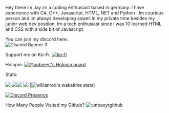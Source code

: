 Hey there im Jay im a coding enthusiast based in germany. I have experience with C#, C++, Javascript, HTML,.NET and Python . Im courious person and im always developing aswell in my private time besides my junior web dev position. Im a tech enthusiast since i was 10 learned HTML and CSS with a side bit of Javascript. 




You can join my discord here:\
![Discord Banner 3](https://discordapp.com/api/guilds//widget.png?style=banner3)

Support me on Ko-Fi:
[![ko-fi](https://ko-fi.com/img/githubbutton_sm.svg)](https://ko-fi.com/K3K815PQG8)


Holopin:
[![@unbeeyt's Holopin board](https://holopin.me/unbeeyt)](https://holopin.io/@unbeeyt)




Stats:

![](http://github-profile-summary-cards.vercel.app/api/cards/profile-details?username=unbeeyt&theme=darcula)
![](http://github-profile-summary-cards.vercel.app/api/cards/repos-per-language?username=unbeeyt&theme=darcula)![](http://github-profile-summary-cards.vercel.app/api/cards/most-commit-language?username=unbeeyt&theme=darcula)
![](http://github-profile-summary-cards.vercel.app/api/cards/stats?username=unbeeyt&theme=darcula)
[![willianrod's wakatime stats](https://github-readme-stats.vercel.app/api/wakatime?username=unbee_yt)]

[![Discord Presence](https://lanyard.cnrad.dev/api/829013256416919625)](https://discord.com/users/829013256416919625)

How Many People Visited my Github?
![:unbeeytgithub](https://count.getloli.com/get/@:unbeeytgithub)
